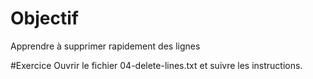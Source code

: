 # Objectif
Apprendre à supprimer rapidement des lignes

#Exercice
Ouvrir le fichier 04-delete-lines.txt et suivre les instructions.